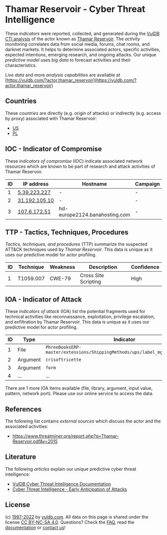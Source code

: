 # Thamar Reservoir - Cyber Threat Intelligence

These _indicators_ were reported, collected, and generated during the [VulDB CTI analysis](https://vuldb.com/?kb.cti) of the actor known as [Thamar Reservoir](https://vuldb.com/?actor.thamar_reservoir). The _activity monitoring_ correlates data from social media, forums, chat rooms, and darknet markets. It helps to determine associated actors, specific activities, expected intentions, emerging research, and ongoing attacks. Our unique _predictive model_ uses _big data_ to forecast activities and their characteristics.

_Live data_ and more _analysis capabilities_ are available at [https://vuldb.com/?actor.thamar_reservoir](https://vuldb.com/?actor.thamar_reservoir)

## Countries

These _countries_ are directly (e.g. origin of attacks) or indirectly (e.g. access by proxy) associated with Thamar Reservoir:

* [US](https://vuldb.com/?country.us)
* [PL](https://vuldb.com/?country.pl)

## IOC - Indicator of Compromise

These _indicators of compromise_ (IOC) indicate associated network resources which are known to be part of research and attack activities of Thamar Reservoir.

ID | IP address | Hostname | Campaign | Confidence
-- | ---------- | -------- | -------- | ----------
1 | [5.39.223.227](https://vuldb.com/?ip.5.39.223.227) | - | - | High
2 | [31.192.105.10](https://vuldb.com/?ip.31.192.105.10) | - | - | High
3 | [107.6.172.51](https://vuldb.com/?ip.107.6.172.51) | hd-europe2124.banahosting.com | - | High

## TTP - Tactics, Techniques, Procedures

_Tactics, techniques, and procedures_ (TTP) summarize the suspected ATT&CK techniques used by _Thamar Reservoir_. This data is unique as it uses our predictive model for actor profiling.

ID | Technique | Weakness | Description | Confidence
-- | --------- | -------- | ----------- | ----------
1 | T1059.007 | CWE-79 | Cross Site Scripting | High

## IOA - Indicator of Attack

These _indicators of attack_ (IOA) list the potential fragments used for technical activities like reconnaissance, exploitation, privilege escalation, and exfiltration by Thamar Reservoir. This data is unique as it uses our predictive model for actor profiling.

ID | Type | Indicator | Confidence
-- | ---- | --------- | ----------
1 | File | `PhreeBooksERP-master/extensions/ShippingMethods/ups/label_mgr/js_include.php` | High
2 | Argument | `crisoftricette` | High
3 | Argument | `form` | Low
4 | ... | ... | ...

There are 1 more IOA items available (file, library, argument, input value, pattern, network port). Please use our online service to access the data.

## References

The following list contains _external sources_ which discuss the actor and the associated activities:

* https://www.threatminer.org/report.php?q=Thamar-Reservoir.pdf&y=2015

## Literature

The following _articles_ explain our unique predictive cyber threat intelligence:

* [VulDB Cyber Threat Intelligence Documentation](https://vuldb.com/?kb.cti)
* [Cyber Threat Intelligence - Early Anticipation of Attacks](https://www.scip.ch/en/?labs.20201022)

## License

(c) [1997-2022](https://vuldb.com/?kb.changelog) by [vuldb.com](https://vuldb.com/?kb.about). All data on this page is shared under the license [CC BY-NC-SA 4.0](https://creativecommons.org/licenses/by-nc-sa/4.0/). Questions? Check the [FAQ](https://vuldb.com/?kb.faq), read the [documentation](https://vuldb.com/?kb) or [contact us](https://vuldb.com/?contact)!
